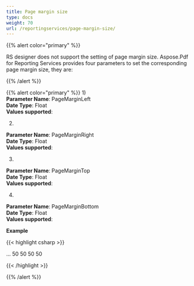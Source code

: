 ```yaml
---
title: Page margin size
type: docs
weight: 70
url: /reportingservices/page-margin-size/
---
```


{{% alert color="primary" %}} 

RS designer does not support the setting of page margin size. Aspose.Pdf for Reporting Services provides four parameters to set the corresponding page margin size, they are:

{{% /alert %}} 

{{% alert color="primary" %}} 
1)   
**Parameter Name**: PageMarginLeft   
**Date Type**: Float   
**Values supported**:   

2)   
**Parameter Name**: PageMarginRight   
**Date Type**: Float   
**Values supported**:   

3)   
**Parameter Name**: PageMarginTop   
**Date Type**: Float   
**Values supported**:   

4)   
**Parameter Name**: PageMarginBottom   
**Date Type**: Float   
**Values supported**:   

**Example**

{{< highlight csharp >}}

<Render>
...
<Extension Name="APPDF" Type=" Aspose.PDF.ReportingServices.Renderer,Aspose.PDF.ReportingServices">
<Configuration>
<PageMarginLeft >50</PageMarginLeft>
 <PageMarginRight >50</PageMarginRight>
 <PageMarginTop >50</PageMarginTop>
 <PageMarginBottom >50</PageMarginBottom>
</Configuration>
</Extension>
</Render>

{{< /highlight >}}

{{% /alert %}}